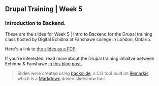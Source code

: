 ## Drupal Training | Week 5
### Introduction to Backend. 

These are the slides for Week 5 | Intro to Backend for the Drupal training class hosted by Digital Echidna at Fanshawe college in London, Ontario. 

Here's a link to [the slides as a PDF](/sugaroverflow/fdt-week-5/blob/master/pdf/presentation.pdf).

If you're interested, read more about the Drupal training intiaitve between Echidna & Fanshawe [in this blog post.](https://blog.echidna.ca/echidna-fanshawe-program-embraces-knowledge-sharing-ideal-drupal)

>Slides were created using [backslide](https://github.com/sinedied/backslide), a CLI tool built on [Remarkjs](https://github.com/gnab/remark) which is a [Markdown](https://github.com/adam-p/markdown-here/wiki/Markdown-Cheatsheet) driven slideshow tool. 

